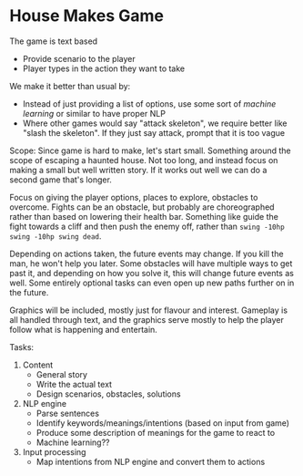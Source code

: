 # House Makes Game

The game is text based
*   Provide scenario to the player
*   Player types in the action they want to take

We make it better than usual by:
*   Instead of just providing a list of options, use some sort of *machine learning*
    or similar to have proper NLP
*   Where other games would say "attack skeleton", we require better like "slash the
    skeleton". If they just say attack, prompt that it is too vague

Scope: Since game is hard to make, let's start small. Something around the scope
of escaping a haunted house. Not too long, and instead focus on making a small
but well written story. If it works out well we can do a second game that's
longer.

Focus on giving the player options, places to explore, obstacles to overcome.
Fights can be an obstacle, but probably are choreographed rather than based on
lowering their health bar. Something like guide the fight towards a cliff and
then push the enemy off, rather than `swing -10hp swing -10hp swing dead`.

Depending on actions taken, the future events may change. If you kill the man,
he won't help you later. Some obstacles will have multiple ways to get past it,
and depending on how you solve it, this will change future events as well. Some
entirely optional tasks can even open up new paths further on in the future.

Graphics will be included, mostly just for flavour and interest. Gameplay is all
handled through text, and the graphics serve mostly to help the player follow
what is happening and entertain.

Tasks:
1.  Content
    *   General story
    *   Write the actual text
    *   Design scenarios, obstacles, solutions
2.  NLP engine
    *   Parse sentences
    *   Identify keywords/meanings/intentions (based on input from game)
    *   Produce some description of meanings for the game to react to
    *   Machine learning??
3.  Input processing
    *   Map intentions from NLP engine and convert them to actions
